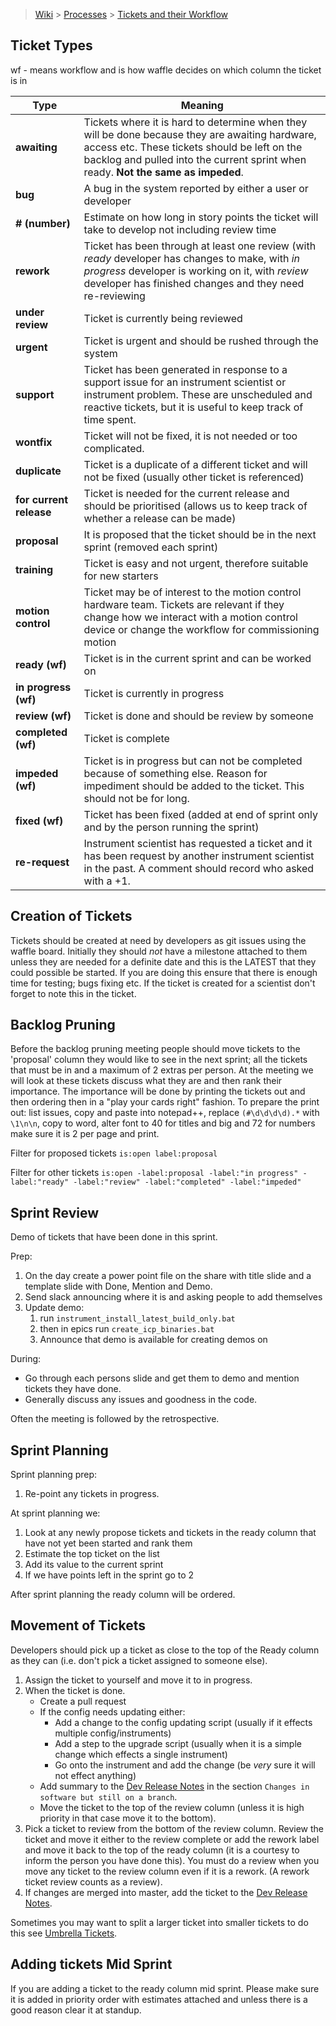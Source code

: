 > [Wiki](Home) > [Processes](Processes) > [Tickets and their Workflow](Tickets-and-their-Workflow)

## Ticket Types

wf - means workflow and is how waffle decides on which column the ticket is in

Type   | Meaning
------ | -------
**awaiting** | Tickets where it is hard to determine when they will be done because they are awaiting hardware, access etc. These tickets should be left on the backlog and pulled into the current sprint when ready. **Not the same as impeded**.
**bug**    | A bug in the system reported by either a user or developer
**# (number)** | Estimate on how long in story points the ticket will take to develop not including review time
**rework** | Ticket has been through at least one review (with *ready* developer has changes to make, with *in progress* developer is working on it, with *review* developer has finished changes and they need re-reviewing
**under review** | Ticket is currently being reviewed
**urgent** | Ticket is urgent and should be rushed through the system
**support** | Ticket has been generated in response to a support issue for an instrument scientist or instrument problem. These are unscheduled and reactive tickets, but it is useful to keep track of time spent.
**wontfix** | Ticket will not be fixed, it is not needed or too complicated.
**duplicate** | Ticket is a duplicate of a different ticket and will not be fixed (usually other ticket is referenced)
**for current release** | Ticket is needed for the current release and should be prioritised (allows us to keep track of whether a release can be made)
**proposal** | It is proposed that the ticket should be in the next sprint (removed each sprint)
**training** | Ticket is easy and not urgent, therefore suitable for new starters
**motion control** | Ticket may be of interest to the motion control hardware team. Tickets are relevant if they change how we interact with a motion control device or change the workflow for commissioning motion
**ready (wf)** | Ticket is in the current sprint and can be worked on
**in progress (wf)** | Ticket is currently in progress
**review (wf)** | Ticket is done and should be review by someone
**completed (wf)** | Ticket is complete
**impeded (wf)** | Ticket is in progress but can not be completed because of something else. Reason for impediment should be added to the ticket. This should not be for long.
**fixed (wf)** | Ticket has been fixed (added at end of sprint only and by the person running the sprint)
**re-request** | Instrument scientist has requested a ticket and it has been request by another instrument scientist in the past. A comment should record who asked with a +1.

## Creation of Tickets

Tickets should be created at need by developers as git issues using the waffle board. Initially they should *not* have a milestone attached to them unless they are needed for a definite date and this is the LATEST that they could possible be started. If you are doing this ensure that there is enough time for testing; bugs fixing etc. If the ticket is created for a scientist don't forget to note this in the ticket.

## Backlog Pruning

Before the backlog pruning meeting people should move tickets to the 'proposal' column they would like to see in the next sprint; all the tickets that must be in and a maximum of 2 extras per person. At the meeting we will look at these tickets discuss what they are and then rank their importance. The importance will be done by printing the tickets out and then ordering then in a "play your cards right" fashion. To prepare the print out: list issues, copy and paste into notepad++, replace `(#\d\d\d\d).*` with `\1\n\n`, copy to word, alter font to 40 for titles and big and 72 for numbers make sure it is 2 per page and print.

Filter for proposed tickets `is:open label:proposal`

Filter for other tickets `is:open -label:proposal -label:"in progress" -label:"ready" -label:"review" -label:"completed" -label:"impeded"`

## Sprint Review

Demo of tickets that have been done in this sprint.

Prep:

1. On the day create a power point file on the share with title slide and a template slide with Done, Mention and Demo.
1. Send slack announcing where it is and asking people to add themselves
1. Update demo:
    1. run `instrument_install_latest_build_only.bat` 
    1. then in epics run `create_icp_binaries.bat`
    1. Announce that demo is available for creating demos on

During:

- Go through each persons slide and get them to demo and mention tickets they have done.
- Generally discuss any issues and goodness in the code.

Often the meeting is followed by the retrospective.

## Sprint Planning

Sprint planning prep:
1. Re-point any tickets in progress.

At sprint planning we:

1. Look at any newly propose tickets and tickets in the ready column that have not yet been started and rank them
2. Estimate the top ticket on the list
3. Add its value to the current sprint
4. If we have points left in the sprint go to 2

After sprint planning the ready column will be ordered.

## Movement of Tickets

Developers should pick up a ticket as close to the top of the Ready column as they can (i.e. don't pick a ticket assigned to someone else). 

1. Assign the ticket to yourself and move it to in progress. 
2. When the ticket is done.
    - Create a pull request
    - If the config needs updating either:
        - Add a change to the config updating script (usually if it effects multiple config/instruments)
        - Add a step to the upgrade script (usually when it is a simple change which effects a single instrument)
        - Go onto the instrument and add the change (be *very* sure it will not effect anything)
    - Add summary to the [Dev Release Notes](https://github.com/ISISComputingGroup/IBEX/wiki/ReleaseNotes_Dev) in the section `Changes in software but still on a branch`.
    - Move the ticket to the top of the review column (unless it is high priority in that case move it to the bottom). 
3. Pick a ticket to review from the bottom of the review column. Review the ticket and move it either to the review complete or add the rework label and move it back to the top of the ready column (it is a courtesy to inform the person you have done this). You must do a review when you move any ticket to the review column even if it is a rework. (A rework ticket review counts as a review).
4. If changes are merged into master, add the ticket to the [Dev Release Notes](https://github.com/ISISComputingGroup/IBEX/wiki/ReleaseNotes_Dev).

Sometimes you may want to split a larger ticket into smaller tickets to do this see [Umbrella Tickets](Umbrella-Tickets).

## Adding tickets Mid Sprint

If you are adding a ticket to the ready column mid sprint. Please make sure it is added in priority order with estimates attached and unless there is a good reason clear it at standup.
